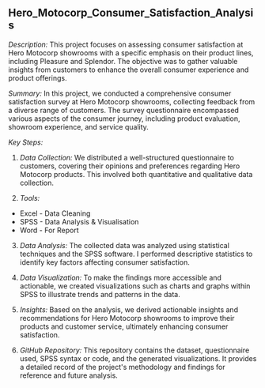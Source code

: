 ## Hero_Motocorp_Consumer_Satisfaction_Analysis

*Description:*
This project focuses on assessing consumer satisfaction at Hero Motocorp showrooms with a specific emphasis on their product lines, including Pleasure and Splendor. The objective was to gather valuable insights from customers to enhance the overall consumer experience and product offerings.

*Summary:*
In this project, we conducted a comprehensive consumer satisfaction survey at Hero Motocorp showrooms, collecting feedback from a diverse range of customers. The survey questionnaire encompassed various aspects of the consumer journey, including product evaluation, showroom experience, and service quality.

*Key Steps:*
1. *Data Collection:* We distributed a well-structured questionnaire to customers, covering their opinions and preferences regarding Hero Motocorp products. This involved both quantitative and qualitative data collection.

2. *Tools:*
  - Excel - Data Cleaning
  - SPSS - Data Analysis & Visualisation
  - Word - For Report

3. *Data Analysis:* The collected data was analyzed using statistical techniques and the SPSS software. I performed descriptive statistics to identify key factors affecting consumer satisfaction.

4. *Data Visualization:* To make the findings more accessible and actionable, we created visualizations such as charts and graphs within SPSS to illustrate trends and patterns in the data.

5. *Insights:* Based on the analysis, we derived actionable insights and recommendations for Hero Motocorp showrooms to improve their products and customer service, ultimately enhancing consumer satisfaction.

6. *GitHub Repository:* This repository contains the dataset, questionnaire used, SPSS syntax or code, and the generated visualizations. It provides a detailed record of the project's methodology and findings for reference and future analysis.




